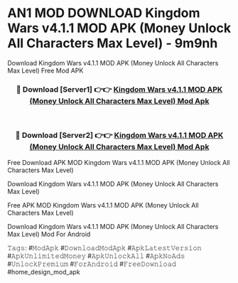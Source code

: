 # AN1 MOD DOWNLOAD Kingdom Wars v4.1.1 MOD APK (Money Unlock All Characters Max Level) - 9m9nh
Download Kingdom Wars v4.1.1 MOD APK (Money Unlock All Characters Max Level) Free Mod APK

<div align="center">
<h3>🔴 Download [Server1] 👉👉 <a href="https://apk-comot.site?title=Kingdom_Wars_v4.1.1_MOD_APK_(Money_Unlock_All_Characters_Max_Level)">Kingdom Wars v4.1.1 MOD APK (Money Unlock All Characters Max Level) Mod Apk</a></h3><br>

<h3>🔴 Download [Server2] 👉👉 <a href="https://apk-comot.site?title=Kingdom_Wars_v4.1.1_MOD_APK_(Money_Unlock_All_Characters_Max_Level)">Kingdom Wars v4.1.1 MOD APK (Money Unlock All Characters Max Level) Mod Apk</a></h3>
</div>


Free Download APK MOD Kingdom Wars v4.1.1 MOD APK (Money Unlock All Characters Max Level)

Download Kingdom Wars v4.1.1 MOD APK (Money Unlock All Characters Max Level) 

Free APK MOD Kingdom Wars v4.1.1 MOD APK (Money Unlock All Characters Max Level) 

Download Kingdom Wars v4.1.1 MOD APK (Money Unlock All Characters Max Level) Mod For Android

𝚃𝚊𝚐𝚜: #𝙼𝚘𝚍𝙰𝚙𝚔 #𝙳𝚘𝚠𝚗𝚕𝚘𝚊𝚍𝙼𝚘𝚍𝙰𝚙𝚔 #𝙰𝚙𝚔𝙻𝚊𝚝𝚎𝚜𝚝𝚅𝚎𝚛𝚜𝚒𝚘𝚗 #𝙰𝚙𝚔𝚄𝚗𝚕𝚒𝚖𝚒𝚝𝚎𝚍𝙼𝚘𝚗𝚎𝚢 #𝙰𝚙𝚔𝚄𝚗𝚕𝚘𝚌𝚔𝙰𝚕𝚕 #𝙰𝚙𝚔𝙽𝚘𝙰𝚍𝚜 #𝚄𝚗𝚕𝚘𝚌𝚔𝙿𝚛𝚎𝚖𝚒𝚞𝚖 #𝙵𝚘𝚛𝙰𝚗𝚍𝚛𝚘𝚒𝚍 #𝙵𝚛𝚎𝚎𝙳𝚘𝚠𝚗𝚕𝚘𝚊𝚍 #home_design_mod_apk